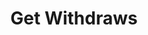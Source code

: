 ---
title: Get Withdraws
excerpt: Get All Withdraws associated with the merchant
api:
  file: swagger (2).json
  operationId: GetAllWithdraws
hidden: false
---